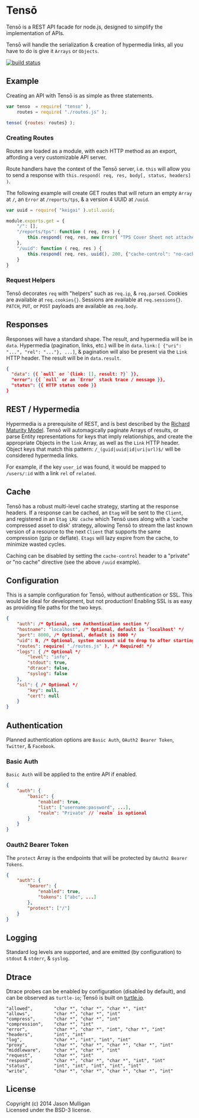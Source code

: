 Tensō
=====

Tensō is a REST API facade for node.js, designed to simplify the implementation of APIs.

Tensō will handle the serialization & creation of hypermedia links, all you have to do is give it `Arrays` or `Objects`.

[![build status](https://secure.travis-ci.org/avoidwork/tenso.svg)](http://travis-ci.org/avoidwork/tenso)

## Example
Creating an API with Tensō is as simple as three statements.

```javascript
var tenso  = require( "tenso" ),
    routes = require( "./routes.js" );

tenso( {routes: routes} );
```

### Creating Routes
Routes are loaded as a module, with each HTTP method as an export, affording a very customizable API server.

Route handlers have the context of the Tensō server, i.e. `this` will allow you to send a response with `this.respond( req, res, body[, status, headers] )`.

The following example will create GET routes that will return an empty `Array` at `/`, an `Error` at `/reports/tps`, & a version 4 UUID at `/uuid`.

```javascript
var uuid = require( "keigai" ).util.uuid;

module.exports.get = {
	"/": [],
	"/reports/tps": function ( req, res ) {
		this.respond( req, res, new Error( "TPS Cover Sheet not attached" ), 785 );
	},
	"/uuid": function ( req, res ) {
		this.respond( req, res, uuid(), 200, {"cache-control": "no-cache"} );
	}
}
```

### Request Helpers
Tensō decorates `req` with "helpers" such as `req.ip`, & `req.parsed`. Cookies are available at `req.cookies{}`. Sessions are available at `req.sessions{}`. `PATCH`, `PUT`, or `POST` payloads are available as `req.body`.

## Responses
Responses will have a standard shape. The result, and hypermedia will be in `data`. Hypermedia (pagination, links, etc.) will be in `data.link:[ {"uri": "...", "rel": "..."}, ...]`, & pagination will also be present via the `Link` HTTP header.
The result will be in `data.result`.

```json
{
  "data": {{ `null` or `{link: [], result: ?}` }},
  "error": {{ `null` or an `Error` stack trace / message }},
  "status": {{ HTTP status code }}
}
```

## REST / Hypermedia
Hypermedia is a prerequisite of REST, and is best described by the [Richard Maturity Model](http://martinfowler.com/articles/richardsonMaturityModel.html). Tensō will automagically paginate Arrays of results, or parse Entity representations for keys that imply
relationships, and create the appropriate Objects in the `link` Array, as well as the `Link` HTTP header. Object keys that match this pattern: `/_(guid|uuid|id|uri|url)$/` will be considered
hypermedia links.

For example, if the key `user_id` was found, it would be mapped to `/users/:id` with a link `rel` of `related`.

## Cache
Tensō has a robust multi-level cache strategy, starting at the response headers. If a response can be cached, an `Etag` will be sent to the `Client`, and registered in an `Etag LRU cache` which Tensō 
uses along with a 'cache compressed asset to disk' strategy, allowing Tensō to stream the last known version of a resource to the next `Client` that supports the same compression (gzip or deflate).
`Etags` will lazy expire from the cache, to minimize wasted cycles.

Caching can be disabled by setting the `cache-control` header to a "private" or "no cache" directive (see the above `/uuid` example).
 
## Configuration
This is a sample configuration for Tensō, without authentication or SSL. This would be ideal for development, but not production! Enabling SSL is as easy as providing file paths for the two keys.

```json
{
	"auth": /* Optional, see Authentication section */ 
	"hostname": "localhost", /* Optional, default is 'localhost' */
	"port": 8000, /* Optional, default is 8000 */
	"uid": N, /* Optional, system account uid to drop to after starting with elevated privileges to run on a low port */
	"routes": require( "./routes.js" ), /* Required! */
	"logs": { /* Optional */
		"level": "info",
		"stdout": true,
		"dtrace": false,
		"syslog": false
	},
	"ssl": { /* Optional */
		"key": null,
		"cert": null
	}
}
```

## Authentication
Planned authentication options are `Basic Auth`, `OAuth2 Bearer Token`, `Twitter`, & `Facebook`.

### Basic Auth
`Basic Auth` will be applied to the entire API if enabled.

```json
{
	"auth": {
		"basic": {
			"enabled": true,
			"list": ["username:password", ...],
			"realm": "Private" // `realm` is optional
		}
	}
}
```

### Oauth2 Bearer Token
The `protect` Array is the endpoints that will be protected by `OAuth2 Bearer Tokens`.

```json
{
	"auth": {
		"bearer": {
			"enabled": true,
			"tokens": ["abc", ...]
		},
		"protect": ["/"]
	}
}
```

## Logging
Standard log levels are supported, and are emitted (by configuration) to `stdout` & `stderr`, & `syslog`.

## Dtrace
Dtrace probes can be enabled by configuration (disabled by default), and can be observed as `turtle-io`; Tensō is built on [turtle.io](https://github.com/avoidwork/turtle.io).

```
"allowed",        "char *", "char *", "char *", "int"
"allows",         "char *", "char *", "int"
"compress",       "char *", "char *", "int"
"compression",    "char *", "int"
"error",          "char *", "char *", "int", "char *", "int"
"headers",        "int", "int"
"log",            "char *", "int", "int", "int"
"proxy",          "char *", "char *", "char *", "char *", "int"
"middleware",     "char *", "char *", "int"
"request",        "char *", "int"
"respond",        "char *", "char *", "char *", "int", "int"
"status",         "int", "int", "int", "int", "int"
"write",          "char *", "char *", "char *", "char *", "int"
```

## License
Copyright (c) 2014 Jason Mulligan  
Licensed under the BSD-3 license.
